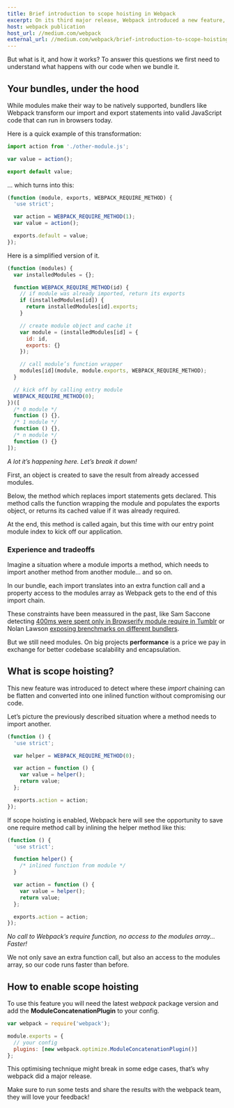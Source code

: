 ```yaml
---
title: Brief introduction to scope hoisting in Webpack
excerpt: On its third major release, Webpack introduced a new feature, scope hoisting. Many developers are already exposing data showing great positive impacts on the initial execution time of their bundles.
host: webpack publication
host_url: //medium.com/webpack
external_url: //medium.com/webpack/brief-introduction-to-scope-hoisting-in-webpack-8435084c171f
---
```


But what is it, and how it works? To answer this questions we first need to understand what happens with our code when we bundle it.

## Your bundles, under the hood

While modules make their way to be natively supported, bundlers like Webpack transform our import and export statements into valid JavaScript code that can run in browsers today.

Here is a quick example of this transformation:

```js
import action from './other-module.js';

var value = action();

export default value;
```

… which turns into this:

```js
(function (module, exports, WEBPACK_REQUIRE_METHOD) {
  'use strict';

  var action = WEBPACK_REQUIRE_METHOD(1);
  var value = action();

  exports.default = value;
});
```

Here is a simplified version of it.

```js
(function (modules) {
  var installedModules = {};

  function WEBPACK_REQUIRE_METHOD(id) {
    // if module was already imported, return its exports
    if (installedModules[id]) {
      return installedModules[id].exports;
    }

    // create module object and cache it
    var module = (installedModules[id] = {
      id: id,
      exports: {}
    });

    // call module’s function wrapper
    modules[id](module, module.exports, WEBPACK_REQUIRE_METHOD);
  }

  // kick off by calling entry module
  WEBPACK_REQUIRE_METHOD(0);
})([
  /* 0 module */
  function () {},
  /* 1 module */
  function () {},
  /* n module */
  function () {}
]);
```

_A lot it’s happening here. Let’s break it down!_

First, an object is created to save the result from already accessed modules.

Below, the method which replaces import statements gets declared. This method calls the function wrapping the module and populates the exports object, or returns its cached value if it was already required.

At the end, this method is called again, but this time with our entry point module index to kick off our application.

### Experience and tradeoffs

Imagine a situation where a module imports a method, which needs to import another method from another module… and so on.

In our bundle, each import translates into an extra function call and a property access to the modules array as Webpack gets to the end of this import chain.

These constraints have been meassured in the past, like Sam Saccone detecting [400ms were spent only in Browserify module require in Tumblr](//docs.google.com/document/d/1E2w0UQ4RhId5cMYsDcdcNwsgL0gP_S6SDv27yi1mCEY) or Nolan Lawson [exposing brenchmarks on different bundlers](//nolanlawson.com/2016/08/15/the-cost-of-small-modules).

But we still need modules. On big projects **performance** is a price we pay in exchange for better codebase scalability and encapsulation.

## What is scope hoisting?

This new feature was introduced to detect where these _import_ chaining can be flatten and converted into one inlined function without compromising our code.

Let’s picture the previously described situation where a method needs to import another.

```js
(function () {
  'use strict';

  var helper = WEBPACK_REQUIRE_METHOD(0);

  var action = function () {
    var value = helper();
    return value;
  };

  exports.action = action;
});
```

If scope hoisting is enabled, Webpack here will see the opportunity to save one require method call by inlining the helper method like this:

```js
(function () {
  'use strict';

  function helper() {
    /* inlined function from module */
  }

  var action = function () {
    var value = helper();
    return value;
  };

  exports.action = action;
});
```

_No call to Webpack’s require function, no access to the modules array… Faster!_

We not only save an extra function call, but also an access to the modules array, so our code runs faster than before.

## How to enable scope hoisting

To use this feature you will need the latest _webpack_ package version and add the **ModuleConcatenationPlugin** to your config.

```js
var webpack = require('webpack');

module.exports = {
  // your config
  plugins: [new webpack.optimize.ModuleConcatenationPlugin()]
};
```

This optimising technique might break in some edge cases, that’s why webpack did a major release.

Make sure to run some tests and share the results with the webpack team, they will love your feedback!
